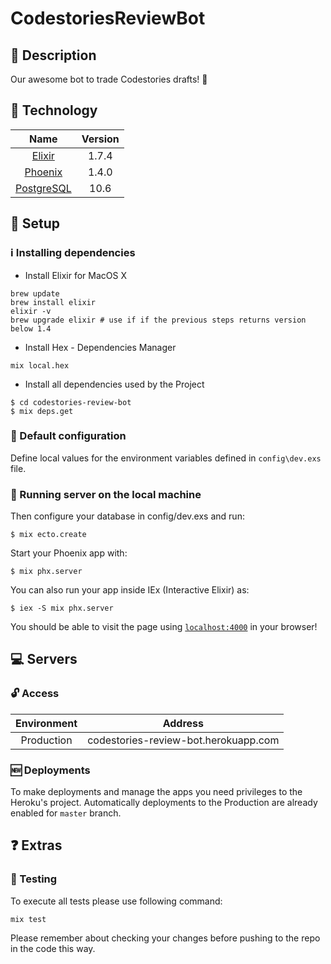 # CodestoriesReviewBot

## :notebook: Description

Our awesome bot to trade Codestories drafts! 🚀

## :closed_lock_with_key: Technology

| Name |  Version |
| :--: | :---: |
| [Elixir](https://elixir-lang.org/) | 1.7.4 |
| [Phoenix](https://phoenixframework.org/) | 1.4.0 |
| [PostgreSQL](http://www.postgresql.org/) | 10.6 |

## :hammer: Setup

### :information_source: Installing dependencies

* Install Elixir for MacOS X

```
brew update
brew install elixir
elixir -v
brew upgrade elixir # use if if the previous steps returns version below 1.4
```

* Install Hex - Dependencies Manager

```
mix local.hex
```

* Install all dependencies used by the Project

```
$ cd codestories-review-bot
$ mix deps.get
```

### :pencil: Default configuration

Define local values for the environment variables defined in `config\dev.exs` file.

### :rocket: Running server on the local machine

Then configure your database in config/dev.exs and run:

```
$ mix ecto.create
```

Start your Phoenix app with:

```
$ mix phx.server
```

You can also run your app inside IEx (Interactive Elixir) as:

```
$ iex -S mix phx.server
```

You should be able to visit the page using [`localhost:4000`](http://localhost:4000) in your browser!

## :computer: Servers

### :unlock: Access

| Environment | Address |
| :--: | :---: |
| Production | codestories-review-bot.herokuapp.com |

### :new: Deployments

To make deployments and manage the apps you need privileges to the Heroku's project.
Automatically deployments to the Production are already enabled for `master` branch.

## :question: Extras

### :vertical_traffic_light: Testing

To execute all tests please use following command:

```
mix test
```

Please remember about checking your changes before pushing to the repo in the code this way.
